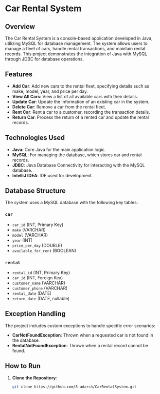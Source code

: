 # Car Rental System

## Overview
The Car Rental System is a console-based application developed in Java, utilizing MySQL for database management. The system allows users to manage a fleet of cars, handle rental transactions, and maintain rental records. This project demonstrates the integration of Java with MySQL through JDBC for database operations.

## Features
- **Add Car**: Add new cars to the rental fleet, specifying details such as make, model, year, and price per day.
- **View All Cars**: View a list of all available cars with their details.
- **Update Car**: Update the information of an existing car in the system.
- **Delete Car**: Remove a car from the rental fleet.
- **Rent Car**: Rent a car to a customer, recording the transaction details.
- **Return Car**: Process the return of a rented car and update the rental records.

## Technologies Used
- **Java**: Core Java for the main application logic.
- **MySQL**: For managing the database, which stores car and rental records.
- **JDBC**: Java Database Connectivity for interacting with the MySQL database.
- **IntelliJ IDEA**: IDE used for development.

## Database Structure
The system uses a MySQL database with the following key tables:

### `car`
- `car_id` (INT, Primary Key)
- `make` (VARCHAR)
- `model` (VARCHAR)
- `year` (INT)
- `price_per_day` (DOUBLE)
- `available_for_rent` (BOOLEAN)

### `rental`
- `rental_id` (INT, Primary Key)
- `car_id` (INT, Foreign Key)
- `customer_name` (VARCHAR)
- `customer_phone` (VARCHAR)
- `rental_date` (DATE)
- `return_date` (DATE, nullable)

## Exception Handling
The project includes custom exceptions to handle specific error scenarios:

- **CarNotFoundException**: Thrown when a requested car is not found in the database.
- **RentalNotFoundException**: Thrown when a rental record cannot be found.

## How to Run
1. **Clone the Repository**:
   ```bash
   git clone https://github.com/8-adarsh/CarRentalSystem.git
